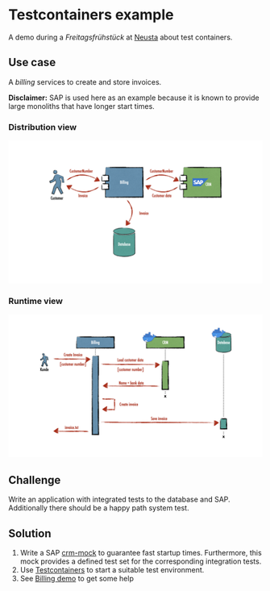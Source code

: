 # Testcontainers example

A demo during a _Freitagsfrühstück_ at [Neusta](https://www.team-neusta.de/) about test containers.

## Use case

A _billing_ services to create and store invoices.

**Disclaimer:** SAP is used here as an example because it is known to provide large monoliths that have longer start times.

### Distribution view

![Usecase](assets/usecase.png)

### Runtime view

![Runtime diagram](assets/runtime-diagram.png)

## Challenge

Write an application with integrated tests to the database and SAP. Additionally there should be a happy path system test.

## Solution

1. Write a SAP [crm-mock](crm-mock)  to guarantee fast startup times. Furthermore, this mock provides a defined test set for the corresponding integration tests.
2. Use [Testcontainers](https://www.testcontainers.org/) to start a suitable test environment.
3. See [Billing demo](billing) to get some help

